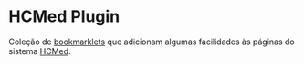 # HCMed Plugin
Coleção de [bookmarklets](https://pt.wikipedia.org/wiki/Bookmarklet) que adicionam algumas facilidades às páginas do sistema [HCMed](http://hcmed.phcnet.usp.br/).
